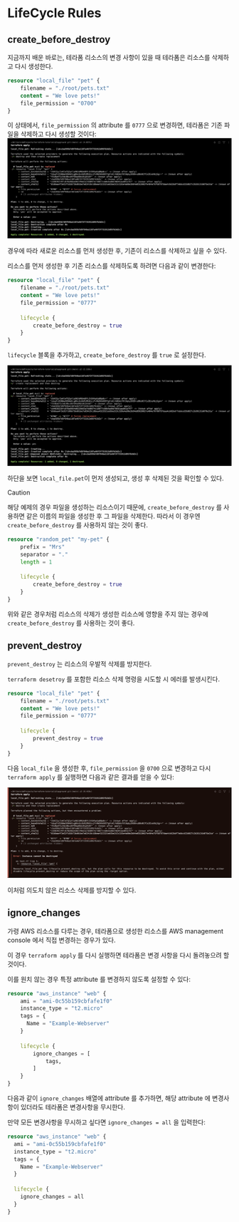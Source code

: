 # LifeCycle Rules

## create_before_destroy

지금까지 배운 바로는, 테라폼 리소스의 변경 사항이 있을 때 테라폼은 리소스를 삭제하고 다시 생성한다.

```terraform
resource "local_file" "pet" {
    filename = "./root/pets.txt"
    content = "We love pets!"
    file_permission = "0700"
}
```

이 상태에서, `file_permission` 의 attribute 를 `0777` 으로 변경하면, 테라폼은 기존 파일을 삭제하고 다시 생성할 것이다:
![img.png](../images/4-working-with-terraform/3-lifecycle-rules/img.png)

경우에 따라 새로운 리소스를 먼저 생성한 후, 기존이 리소스를 삭제하고 싶을 수 있다.

리소스를 먼저 생성한 후 기존 리소스를 삭제하도록 하려면 다음과 같이 변경한다: 

```terraform
resource "local_file" "pet" {
    filename = "./root/pets.txt"
    content = "We love pets!"
    file_permission = "0777"

    lifecycle {
        create_before_destroy = true
    }
}
```

`lifecycle` 블록을 추가하고, `create_before_destroy` 를 `true` 로 설정한다.

![img_1.png](../images/4-working-with-terraform/3-lifecycle-rules/img_1.png)

하단을 보면 `local_file.pet`이 먼저 생성되고, 생성 후 삭제된 것을 확인할 수 있다.

> [!CAUTION]
> 해당 예제의 경우 파일을 생성하는 리소스이기 때문에, `create_before_destroy` 를 사용하면 같은 이름의 파일을 생성한 후 그 파일을 삭제한다. 
> 따라서 이 경우엔 `create_before_destroy` 를 사용하지 않는 것이 좋다.

```terraform
resource "random_pet" "my-pet" {
    prefix = "Mrs"
    separator = "."
    length = 1

    lifecycle {
        create_before_destroy = true
    }
}
```

위와 같은 경우처럼 리소스의 삭제가 생성한 리소스에 영향을 주지 않는 경우에 `create_before_destroy` 를 사용하는 것이 좋다.

## prevent_destroy

`prevent_destroy` 는 리소스의 우발적 삭제를 방지한다.

`terraform desetroy` 를 포함한 리소스 삭제 명령을 시도할 시 에러를 발생시킨다.

```terraform
resource "local_file" "pet" {
    filename = "./root/pets.txt"
    content = "We love pets!"
    file_permission = "0777"

    lifecycle {
        prevent_destroy = true
    }
}
```

다음 `local_file` 을 생성한 후, `file_permission` 을 `0700` 으로 변경하고 다시 `terraform apply` 를 실행하면 다음과 같은 결과를 얻을 수 있다:

![img_2.png](../images/4-working-with-terraform/3-lifecycle-rules/img_2.png)

이처럼 의도치 않은 리소스 삭제를 방지할 수 있다.


## ignore_changes

가령 AWS 리소스를 다루는 경우, 테라폼으로 생성한 리소스를 AWS management console 에서 직접 변경하는 경우가 있다.

이 경우 `terraform apply` 를 다시 실행하면 테라폼은 변경 사항을 다시 돌려놓으려 할 것이다.

이를 원치 않는 경우 특정 attribute 를 변경하지 않도록 설정할 수 있다:

```terraform
resource "aws_instance" "web" {
    ami = "ami-0c55b159cbfafe1f0"
    instance_type = "t2.micro"
    tags = {
      Name = "Example-Webserver"
    }

    lifecycle {
        ignore_changes = [
            tags,
        ]
    }
}
```

다음과 같이 `ignore_changes` 배열에 attribute 를 추가하면, 해당 attribute 에 변경사항이 있더라도 테라폼은 변경사항을 무시한다.

만약 모든 변경사항을 무시하고 싶다면 `ignore_changes = all` 을 입력한다:

```terraform
resource "aws_instance" "web" {
  ami = "ami-0c55b159cbfafe1f0"
  instance_type = "t2.micro"
  tags = {
    Name = "Example-Webserver"
  }

  lifecycle {
    ignore_changes = all
  }
}
```

